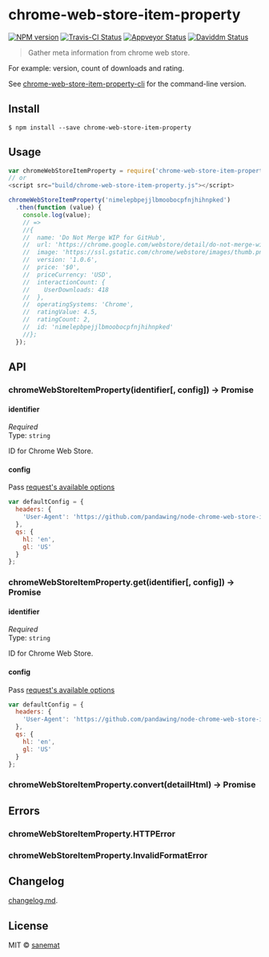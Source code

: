 # chrome-web-store-item-property

[![NPM version][npm-image]][npm-url] [![Travis-CI Status][travis-image]][travis-url] [![Appveyor Status][appveyor-image]][appveyor-url] [![Daviddm Status][daviddm-image]][daviddm-url]

> Gather meta information from chrome web store.

For example: version, count of downloads and rating.

See [chrome-web-store-item-property-cli](https://github.com/pandawing/node-chrome-web-store-item-property-cli) for the command-line version.


## Install

```
$ npm install --save chrome-web-store-item-property
```


## Usage

```js
var chromeWebStoreItemProperty = require('chrome-web-store-item-property');
// or
<script src="build/chrome-web-store-item-property.js"></script>

chromeWebStoreItemProperty('nimelepbpejjlbmoobocpfnjhihnpked')
  .then(function (value) {
    console.log(value);
    // =>
    //{
    //  name: 'Do Not Merge WIP for GitHub',
    //  url: 'https://chrome.google.com/webstore/detail/do-not-merge-wip-for-gith/nimelepbpejjlbmoobocpfnjhihnpked',
    //  image: 'https://ssl.gstatic.com/chrome/webstore/images/thumb.png',
    //  version: '1.0.6',
    //  price: '$0',
    //  priceCurrency: 'USD',
    //  interactionCount: {
    //    UserDownloads: 418
    //  },
    //  operatingSystems: 'Chrome',
    //  ratingValue: 4.5,
    //  ratingCount: 2,
    //  id: 'nimelepbpejjlbmoobocpfnjhihnpked'
    //};
  });
```



## API

### chromeWebStoreItemProperty(identifier[, config]) -> Promise

#### identifier

*Required*  
Type: `string`

ID for Chrome Web Store.


#### config

Pass [request's available options](https://github.com/request/request#requestoptions-callback)

```js
var defaultConfig = {
  headers: {
    'User-Agent': 'https://github.com/pandawing/node-chrome-web-store-item-property'
  },
  qs: {
    hl: 'en',
    gl: 'US'
  }
};
```


### chromeWebStoreItemProperty.get(identifier[, config]) -> Promise


#### identifier

*Required*  
Type: `string`

ID for Chrome Web Store.


#### config

Pass [request's available options](https://github.com/request/request#requestoptions-callback)

```js
var defaultConfig = {
  headers: {
    'User-Agent': 'https://github.com/pandawing/node-chrome-web-store-item-property'
  },
  qs: {
    hl: 'en',
    gl: 'US'
  }
};
```

### chromeWebStoreItemProperty.convert(detailHtml) -> Promise


## Errors

### chromeWebStoreItemProperty.HTTPError

### chromeWebStoreItemProperty.InvalidFormatError


## Changelog

[changelog.md](./changelog.md).


## License

MIT © [sanemat](http://sane.jp)


[travis-url]: https://travis-ci.org/pandawing/node-chrome-web-store-item-property
[travis-image]: https://img.shields.io/travis/pandawing/node-chrome-web-store-item-property/master.svg?style=flat-square&label=travis
[appveyor-url]: https://ci.appveyor.com/project/sanemat/node-chrome-web-store-item-property/branch/master
[appveyor-image]: https://img.shields.io/appveyor/ci/sanemat/node-chrome-web-store-item-property/master.svg?style=flat-square&label=appveyor
[npm-url]: https://npmjs.org/package/chrome-web-store-item-property
[npm-image]: https://img.shields.io/npm/v/chrome-web-store-item-property.svg?style=flat-square
[daviddm-url]: https://david-dm.org/pandawing/node-chrome-web-store-item-property
[daviddm-image]: https://img.shields.io/david/pandawing/node-chrome-web-store-item-property.svg?style=flat-square
